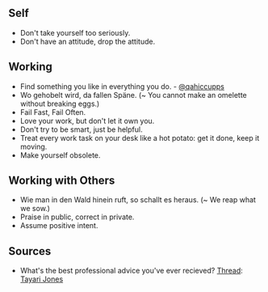 ## Self

* Don't take yourself too seriously.
* Don't have an attitude, drop the attitude.

## Working

* Find something you like in everything you do. - [@qahiccupps](https://twitter.com/qahiccupps)
* Wo gehobelt wird, da fallen Späne. (~ You cannot make an omelette without breaking eggs.)
* Fail Fast, Fail Often.
* Love your work, but don't let it own you.
* Don't try to be smart, just be helpful.
* Treat every work task on your desk like a hot potato: get it done, keep it moving.
* Make yourself obsolete.

## Working with Others 

* Wie man in den Wald hinein ruft, so schallt es heraus. (~ We reap what we sow.)
* Praise in public, correct in private.
* Assume positive intent.

## Sources

* What's the best professional advice you've ever recieved? [Thread](https://twitter.com/tayari/status/1068278764990283777): [Tayari Jones](https://twitter.com/tayari)
 
